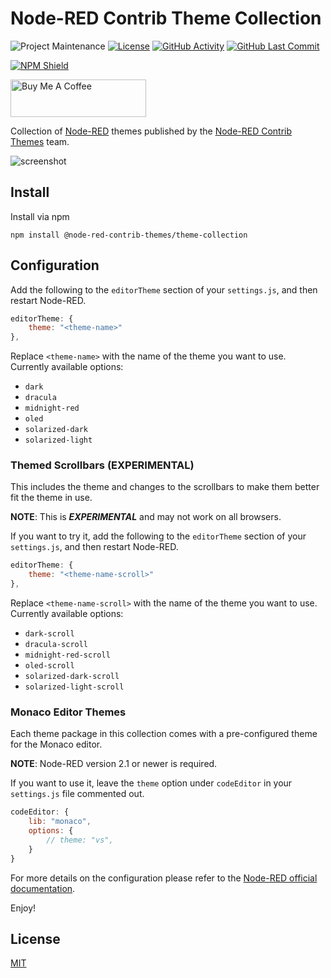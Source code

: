 # Node-RED Contrib Theme Collection

![Project Maintenance][maintenance-shield]
[![License][license-shield]](LICENSE)
[![GitHub Activity][commits-shield]][commits]
[![GitHub Last Commit][last-commit-shield]][commits]

[![NPM Shield][npm-shield]][npm-package]

<a href="https://www.buymeacoffee.com/mbonani" target="_blank"><img src="https://cdn.buymeacoffee.com/buttons/v2/default-red.png" alt="Buy Me A Coffee" height="60px" width="217px"></a>

Collection of [Node-RED][node-red] themes published by the [Node-RED Contrib Themes][node-red-contrib-themes] team.

![screenshot](https://raw.githubusercontent.com/node-red-contrib-themes/theme-collection/master/images/screenshot.png)

## Install

Install via npm

```shell
npm install @node-red-contrib-themes/theme-collection
```

## Configuration

Add the following to the `editorTheme` section of your `settings.js`, and then restart Node-RED.

```js
editorTheme: {
    theme: "<theme-name>"
},
```

Replace `<theme-name>` with the name of the theme you want to use. Currently available options:

- `dark`
- `dracula`
- `midnight-red`
- `oled`
- `solarized-dark`
- `solarized-light`

### Themed Scrollbars (EXPERIMENTAL)

This includes the theme and changes to the scrollbars to make them better fit the theme in use.

**NOTE**: This is ***EXPERIMENTAL*** and may not work on all browsers.

If you want to try it, add the following to the `editorTheme` section of your `settings.js`, and then restart Node-RED.

```js
editorTheme: {
    theme: "<theme-name-scroll>"
},
```

Replace `<theme-name-scroll>` with the name of the theme you want to use. Currently available options:

- `dark-scroll`
- `dracula-scroll`
- `midnight-red-scroll`
- `oled-scroll`
- `solarized-dark-scroll`
- `solarized-light-scroll`

### Monaco Editor Themes

Each theme package in this collection comes with a pre-configured theme for the Monaco editor.

**NOTE**: Node-RED version 2.1 or newer is required.

If you want to use it, leave the `theme` option under `codeEditor` in your `settings.js` file commented out.

```js
codeEditor: {
    lib: "monaco",
    options: {
        // theme: "vs",
    }
}    
```

For more details on the configuration please refer to the
[Node-RED official documentation][node-red-doc].

Enjoy!

## License

[MIT][license]

[commits-shield]: https://img.shields.io/github/commit-activity/y/node-red-contrib-themes/theme-collection.svg
[commits]: https://github.com/node-red-contrib-themes/theme-collection/commits/master
[last-commit-shield]: https://img.shields.io/github/last-commit/node-red-contrib-themes/theme-collection.svg
[license]: https://github.com/node-red-contrib-themes/theme-collection/blob/master/LICENSE
[license-shield]: https://img.shields.io/github/license/node-red-contrib-themes/theme-collection.svg
[maintenance-shield]: https://img.shields.io/maintenance/yes/2021.svg
[node-red-contrib-themes]: https://github.com/node-red-contrib-themes
[node-red-doc]: https://nodered.org/docs/user-guide/runtime/configuration
[node-red]: https://nodered.org/
[npm-package]: https://nodei.co/npm/@node-red-contrib-themes/theme-collection
[npm-shield]: https://nodei.co/npm/@node-red-contrib-themes/theme-collection.png

